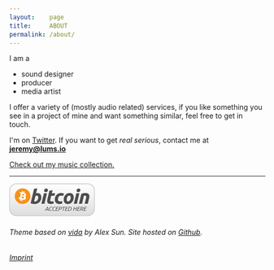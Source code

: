 ```yaml
---
layout:    page
title:     ABOUT
permalink: /about/
---
```


I am a

- sound designer
- producer
- media artist

I offer a variety of (mostly audio related) services, if you like something you see in a project of mine and want something similar, feel free to get in touch.

I'm on [Twitter](https://twitter.com/lumsdnb). If you want to get *real serious*, contact me at **jeremy@lums.io**

[Check out my music collection.](https://bandcamp.com/lumsdnb)

-----------------------
<a href="https://paynym.is/+gentleresonance45C"><img src="/images/btc.png"></a>

###### Theme based on [vida](https://github.com/syaning/vida) by Alex Sun. Site hosted on [Github](https://pages.github.com/).

###### [Imprint](/imprint)
